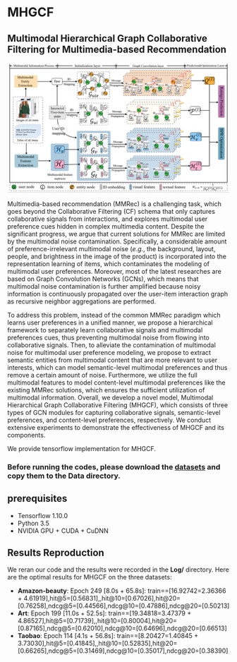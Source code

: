 # MHGCF
## Multimodal Hierarchical Graph Collaborative Filtering for Multimedia-based Recommendation

![framework of MHGCF](model.png)

Multimedia-based recommendation (MMRec) is a challenging task, which goes beyond the Collaborative Filtering (CF) schema that only captures collaborative signals from interactions, and explores multimodal user preference cues hidden in complex multimedia content. Despite the significant progress, we argue that current solutions for MMRec are limited by the multimodal noise contamination. Specifically,  a considerable amount of preference-irrelevant multimodal noise ($e.g.$, the background, layout, people, and brightness in the image of the product) is incorporated into the representation learning of items, which contaminates the modeling of multimodal user preferences. Moreover, most of the latest researches are based on Graph Convolution Networks (GCNs), which means that multimodal noise contamination is further amplified because noisy information is continuously propagated over the user-item interaction graph as recursive neighbor aggregations are performed.

To address this problem, instead of the common MMRec paradigm which learns user preferences in a unified manner, we propose a hierarchical framework to separately learn collaborative signals and multimodal preferences cues, thus preventing multimodal noise from flowing into collaborative signals. Then, to alleviate the contamination of multimodal noise for multimodal user preference modeling, we propose to extract semantic entities from multimodal content that are more relevant to user interests, which can model semantic-level multimodal preferences and thus remove a certain amount of noise. Furthermore, we utilize the full multimodal features to model content-level multimodal preferences like the existing MMRec solutions, which ensures the sufficient utilization of multimodal information. Overall, we develop a novel model, Multimodal Hierarchical Graph Collaborative Filtering (MHGCF), which consists of three types of GCN modules for capturing collaborative signals, semantic-level preferences, and content-level preferences, respectively. We conduct extensive experiments to demonstrate the effectiveness of MHGCF and its components.

We provide tensorflow implementation for MHGCF. 

### Before running the codes, please download the [**datasets**](https://www.aliyundrive.com/s/BSZuTyLWT4Y) and copy them to the Data directory.

## prerequisites

- Tensorflow 1.10.0
- Python 3.5
- NVIDIA GPU + CUDA + CuDNN

## Results Reproduction
We reran our code and the results were recorded in the **Log/** directory. Here are the optimal results for MHGCF on the three datasets:
- **Amazon-beauty**: Epoch 249 [8.0s + 65.8s]: train==[16.92742=2.36366 + 4.61919],hit@5=[0.56831],,hit@10=[0.67026],hit@20=[0.76258],ndcg@5=[0.44566],ndcg@10=[0.47886],ndcg@20=[0.50213]
- **Art**: Epoch 199 [11.0s + 52.5s]: train==[19.34818=3.47379 + 4.86527],hit@5=[0.71739],,hit@10=[0.80004],hit@20=[0.87165],ndcg@5=[0.62010],ndcg@10=[0.64696],ndcg@20=[0.66513]
- **Taobao**: Epoch 114 [4.1s + 56.8s]: train==[8.20427=1.40845 + 3.73030],hit@5=[0.41845],,hit@10=[0.52835],hit@20=[0.66265],ndcg@5=[0.31469],ndcg@10=[0.35017],ndcg@20=[0.38390]

